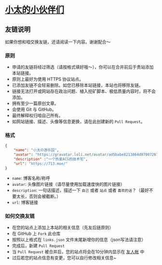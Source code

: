 # [小太的小伙伴们](https://713.moe/friends)

## 友链说明

如果你想和咱交换友链，还请阅读一下内容。谢谢配合～

### 原则

- 申请的友链将经过筛选（请按格式填好哦～），你可以在合并前后于贵站添加本站链接。
- 原则上最好为使用 HTTPS 协议站点。
- 已添加友链不会轻易删除。如您已移除本站链接，本站也将移除友链。
- 链接无法打开或网站存在政治问题、植入挖矿脚本、极低质量内容时，将不会添加。
- 拥有至少一篇原创文章。
- 会使用 Git 与 GitHub。
- 最终解释权归咱自己所有。
- 如网站链接、描述、头像等信息更换，请在此创建新的 `Pull Request`。

### 格式

```json
{
    "name": "小太の游乐园",
    "avatar": "https://gravatar.loli.net/avatar/ad5babe8213864d97007267d9e130291?s=640",
    "description" :"一个热爱ACG的技术宅",
    "url": "https://713.moe/"
}
```

- `name`: 博客名称/称呼
- `avatar`: 头像图片链接（请尽量使用加载速度快的图片链接）
- `description`: 一句话描述，描述一下 `自己` 或者 `站点` 或者 `喜欢的话`？（最好不要太长，否则会被截断。）
- `url`: 博客链接

### 如何交换友链

- 在您的站点上添加上本站的相关信息（先友后链原则）
- 在 GitHub 上 `Fork` 此仓库
- 按照以上格式在 `links.json` 文件末尾新增你的信息（json写法请注意）
- 完成后，新建 `Pull Request`
- 当 `Pull Request` 被合并后，您的站点将会在10分钟内显示在 [友人帐](https://713.moe/friends) 中
- 过后若您的站点信息有变更，您可以自行修改相关信息~
